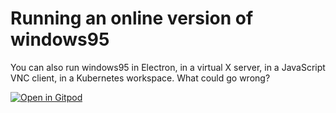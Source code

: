 # Running an online version of windows95

You can also run windows95 in Electron, in a virtual X server, in a JavaScript VNC client, in a Kubernetes workspace. What could go wrong?

[![Open in Gitpod](https://gitpod.io/button/open-in-gitpod.svg)](https://gitpod.io/#https://github.com/joelvaneenwyk/js-win95)
